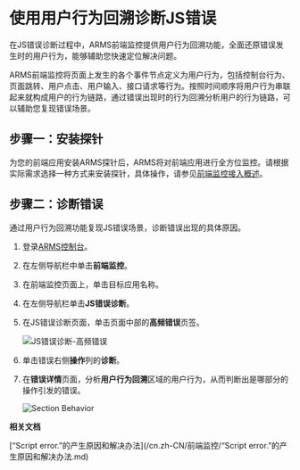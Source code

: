 # 使用用户行为回溯诊断JS错误

在JS错误诊断过程中，ARMS前端监控提供用户行为回溯功能，全面还原错误发生时的用户行为，能够辅助您快速定位解决问题。

ARMS前端监控将页面上发生的各个事件节点定义为用户行为，包括控制台行为、页面跳转、用户点击、用户输入、接口请求等行为。按照时间顺序将用户行为串联起来就构成用户的行为链路，通过错误出现时的行为回溯分析用户的行为链路，可以辅助您复现错误场景。

## 步骤一：安装探针

为您的前端应用安装ARMS探针后，ARMS将对前端应用进行全方位监控。请根据实际需求选择一种方式来安装探针，具体操作，请参见[前端监控接入概述](/cn.zh-CN/前端监控/接入前端监控/前端监控接入概述.md)。

## 步骤二：诊断错误

通过用户行为回溯功能复现JS错误场景，诊断错误出现的具体原因。

1.  登录[ARMS控制台](https://arms.console.aliyun.com/#/home)。

2.  在左侧导航栏中单击**前端监控**。

3.  在前端监控页面上，单击目标应用名称。

4.  在左侧导航栏单击**JS错误诊断**。

5.  在JS错误诊断页面，单击页面中部的**高频错误**页签。

    ![JS错误诊断-高频错误](https://static-aliyun-doc.oss-accelerate.aliyuncs.com/assets/img/zh-CN/0657260161/p60698.png)

6.  单击错误右侧**操作**列的**诊断**。

7.  在**错误详情**页面，分析**用户行为回溯**区域的用户行为，从而判断出是哪部分的操作引发的错误。

    ![Section Behavior](https://static-aliyun-doc.oss-accelerate.aliyuncs.com/assets/img/zh-CN/0140458061/p60498.png)


**相关文档**  


[“Script error.”的产生原因和解决办法](/cn.zh-CN/前端监控/“Script error.”的产生原因和解决办法.md)

